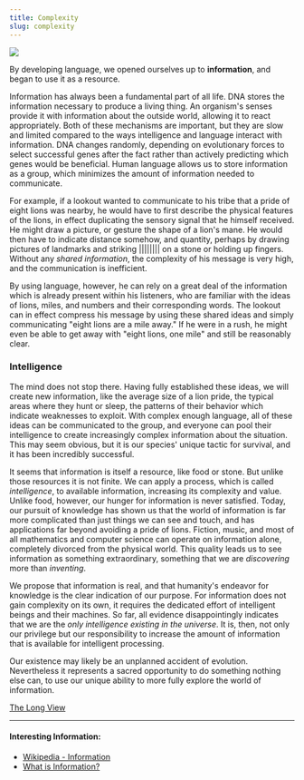 ```yaml
---
title: Complexity
slug: complexity
---
```


<img className="flush" src="/image/complex.sm.jpg" data-source=" Michael Heiss - Flickr" data-link="https://secure.flickr.com/photos/michaelheiss/3090102907" data-license="https://creativecommons.org/licenses/by-nc-sa/2.0/">

By developing language, we opened ourselves up to **information**, and began to use it as a resource.

Information has always been a fundamental part of all life. DNA stores the information necessary to produce a living thing. An organism's senses provide it with information about the outside world, allowing it to react appropriately. Both of these mechanisms are important, but they are slow and limited compared to the ways intelligence and language interact with information. DNA changes randomly, depending on evolutionary forces to select successful genes after the fact rather than actively predicting which genes would be beneficial. Human language allows us to store information as a group, which minimizes the amount of information needed to communicate.

For example, if a lookout wanted to communicate to his tribe that a pride of eight lions was nearby, he would have to first describe the physical features of the lions, in effect duplicating the sensory signal that he himself received. He might draw a picture, or gesture the shape of a lion's mane. He would then have to indicate distance somehow, and quantity, perhaps by drawing pictures of landmarks and striking |||||||| on a stone or holding up fingers. Without any *shared information*, the complexity of his message is very high, and the communication is inefficient.

By using language, however, he can rely on a great deal of the information which is already present within his listeners, who are familiar with the ideas of lions, miles, and numbers and their corresponding words. The lookout can in effect compress his message by using these shared ideas and simply communicating "eight lions are a mile away." If he were in a rush, he might even be able to get away with "eight lions, one mile" and still be reasonably clear.

### Intelligence
The mind does not stop there. Having fully established these ideas, we will create new information, like the average size of a lion pride, the typical areas where they hunt or sleep, the patterns of their behavior which indicate weaknesses to exploit. With complex enough language, all of these ideas can be communicated to the group, and everyone can pool their intelligence to create increasingly complex information about the situation. This may seem obvious, but it is our species' unique tactic for survival, and it has been incredibly successful.

It seems that information is itself a resource, like food or stone. But unlike those resources it is not finite. We can apply a process, which is called *intelligence*,  to available information, increasing its complexity and value. Unlike food, however, our hunger for information is never satisfied. Today, our pursuit of knowledge has shown us that the world of information is far more complicated than just things we can see and touch, and has applications far beyond avoiding a pride of lions. Fiction, music, and most of all mathematics and computer science can operate on information alone, completely divorced from the physical world. This quality leads us to see information as something extraordinary, something that we are *discovering* more than *inventing*.

We propose that information is real, and that humanity's endeavor for knowledge is the clear indication of our purpose. For information does not gain complexity on its own, it requires the dedicated effort of intelligent beings and their machines. So far, all evidence disappointingly indicates that we are the *only intelligence existing in the universe*. It is, then, not only our privilege but our responsibility to increase the amount of information that is available for intelligent processing.

Our existence may likely be an unplanned accident of evolution. Nevertheless it represents a sacred opportunity to do something nothing else can, to use our unique ability to more fully explore the world of information.

<a href="/read/long-view" className="next">The Long View</a>

- - -
#### Interesting Information:
* [Wikipedia - Information](https://en.wikipedia.org/wiki/Information)
* [What is Information?](http://www.sveiby.com/articles/Information.html)
